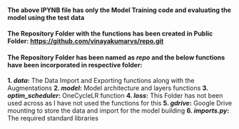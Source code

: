 #### The above IPYNB file has only the Model Training code and evaluating the model using the test data

#### The Repository Folder with the functions has been created in Public Folder: https://github.com/vinayakumarvs/repo.git
#### The Repository Folder has been named as *repo* and the below functions have been incorporated in respective folder:
**1. *data*:** The Data Import and Exporting functions along with the Augmentations
**2. *model*:** Model architecture and layers functions
**3. *optim_scheduler*:** OneCycleLR function
**4. *loss*:** This Folder has not been used across as I have not used the functions for this
**5. *gdrive*:** Google Drive mounting to store the data and import for the model building
**6. *imports.py*:** The required standard libraries
